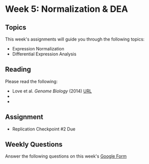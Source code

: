 # Week 5: Normalization & DEA

## Topics

This week's assignments will guide you through the following topics:
* Expression Normalization 
* Differential Expression Analysis

## Reading

Please read the following:
* Love et al. *Genome Biology* (2014) [URL](https://genomebiology.biomedcentral.com/articles/10.1186/s13059-014-0550-8)
* 
* 

## Assignment

* Replication Checkpoint #2 Due

## Weekly Questions

Answer the following questions on this week's [Google Form]()
 
